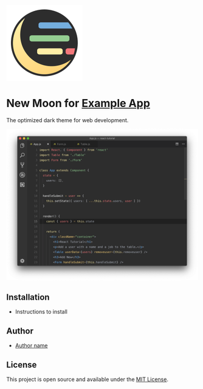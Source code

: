 ![Logo](new-moon-logo.svg)

# New Moon for [Example App](https://example.com)

The optimized dark theme for web development.

![Screenshot](screenshot.png)

## Installation

- Instructions to install

## Author

- [Author name](https://www.example.com)

## License

This project is open source and available under the [MIT License](LICENSE).
